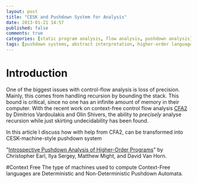 ```yaml
---
layout: post
title: "CESK and Pushdown System for Analysis"
date: 2013-01-21 14:57
published: false
comments: true
categories: [static program analysis, flow analysis, pushdown analysis]
tags: [pushdown systems, abstract interpretation, higher-order languages]
---
```


# Introduction
One of the biggest issues with control-flow analysis is loss of precision.
Mainly, this comes from handling recursion by bounding the stack. This bound is
critical, since no one has an infinite amount of memory in their computer. With
the recent work on context-free control flow analysis [CFA2][] by Dimitrios
Vardoulakis and Olin Shivers, the ability to *precisely* analyse recursion while
just skirting undecidability has been found.

In this article I discuss how with help from CFA2, can be transformed into CESK-machine-style
pushdown system

"[Introspective Pushdown Analysis of Higher-Order Programs][]" by Christopher
Earl, Ilya Sergey, Matthew Might, and David Van Horn.


#Context Free
The type of machines used to compute Context-Free languages are Deterministic and
Non-Deterministic Pushdown Automata.


[CFA2]: http://arxiv.org/pdf/1102.3676
[Introspective Pushdown Analysis of Higher-Order Programs]: http://matt.might.net/papers/earl2012ipdcfa.pdf

